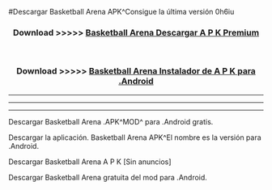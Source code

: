#Descargar Basketball Arena  APK^Consigue la última versión 0h6iu



<div align="center">
<h3>Download >>>>> <a href="https://es-sites.web.app/?es= Basketball Arena ">Basketball Arena  Descargar A P K Premium</a></h3><br>

<h3>Download >>>>> <a href="https://es-sites.web.app/?es= Basketball Arena ">Basketball Arena  Instalador de A P K para .Android</a></h3>
</div>


----------------------------------------------------------

----------------------------------------------------------

----------------------------------------------------------

Descargar Basketball Arena  .APK^MOD^ para .Android gratis.

Descargar la aplicación. Basketball Arena  APK^El nombre es la versión para .Android.

Descargar Basketball Arena  A P K [Sin anuncios]

Descargar Basketball Arena  gratuita del mod para .Android.